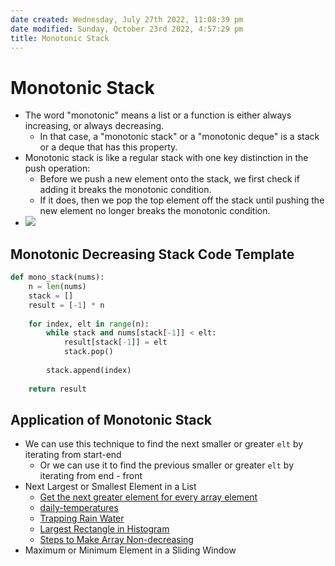 ```yaml
---
date created: Wednesday, July 27th 2022, 11:08:39 pm
date modified: Sunday, October 23rd 2022, 4:57:29 pm
title: Monotonic Stack
---
```


# Monotonic Stack

- The word "monotonic" means a list or a function is either always increasing, or always decreasing.
	- In that case, a "monotonic stack" or a "monotonic deque" is a stack or a deque that has this property.
- Monotonic stack is like a regular stack with one key distinction in the push operation:
	- Before we push a new element onto the stack, we first check if adding it breaks the monotonic condition.
	- If it does, then we pop the top element off the stack until pushing the new element no longer breaks the monotonic condition.
- ![](https://miro.medium.com/max/1400/1*HC8mM4Kv66ms3iFevERzIg.png)

## Monotonic Decreasing Stack Code Template

```python
def mono_stack(nums):
    n = len(nums)
    stack = []
    result = [-1] * n
    
    for index, elt in range(n):
        while stack and nums[stack[-1]] < elt:
            result[stack[-1]] = elt
            stack.pop()
        
        stack.append(index)
    
    return result
```

## Application of Monotonic Stack

- We can use this technique to find the next smaller or greater `elt` by iterating from start-end
	- Or we can use it to find the previous smaller or greater `elt` by iterating from end - front
- Next Largest or Smallest Element in a List
	- [Get the next greater element for every array element](https://leetcode.com/problems/next-greater-element-i/)
	- [daily-temperatures](https://leetcode.com/problems/daily-temperatures/)
	- [Trapping Rain Water](https://leetcode.com/problems/trapping-rain-water)
	- [Largest Rectangle in Histogram](https://leetcode.com/problems/largest-rectangle-in-histogram)
	- [Steps to Make Array Non-decreasing](https://leetcode.com/problems/steps-to-make-array-non-decreasing)
- Maximum or Minimum Element in a Sliding Window
